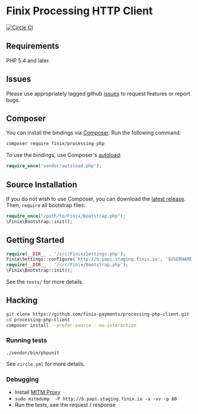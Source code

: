 # Finix Processing HTTP Client

[![Circle CI](https://circleci.com/gh/finix-payments/processing-php-client.svg?style=svg&circle-token=e14235e0e783121b16391bca9cca82898e3ba34e)](https://circleci.com/gh/finix-payments/processing-php-client)

## Requirements

PHP 5.4 and later.

## Issues

Please use appropriately tagged github [issues](https://github.com/finix-payments/processing-php/issues) to request features or report bugs.

## Composer

You can install the bindings via [Composer](http://getcomposer.org/). Run the following command:

```bash
composer require finix/processing-php
```

To use the bindings, use Composer's [autoload](https://getcomposer.org/doc/00-intro.md#autoloading):

```php
require_once('vendor/autoload.php');
```

## Source Installation

If you do not wish to use Composer, you can download the [latest release](https://github.com/finix-payments/processing-php/releases). Then, `require` all bootstrap files:

```php
require_once("/path/to/Finix/Bootstrap.php");
\Finix\Bootstrap::init();
```

## Getting Started

```php
require(__DIR__ . '/src/Finix/Settings.php');
Finix\Settings::configure('http://b.papi.staging.finix.io', '$USERNAME', '$PASSWORD');
require(__DIR__ . '/src/Finix/Bootstrap.php');
\Finix\Bootstrap::init();
```

See the `tests/` for more details.

## Hacking

```bash
git clone https://github.com/finix-payments/processing-php-client.git
cd processing-php-client
composer install --prefer-source --no-interaction
```

### Running tests

`./vendor/bin/phpunit`

See `circle.yml` for more details.

### Debugging

- Install [MITM Proxy](https://mitmproxy.org/)
- `sudo mitmdump  -P http://b.papi.staging.finix.io -a -vv -p 80`
- Run the tests, see the request / response
